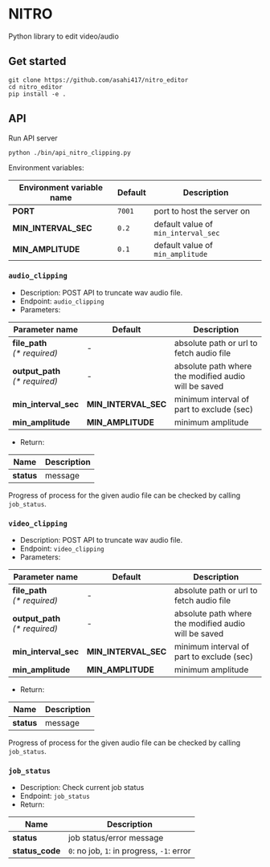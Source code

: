 # NITRO
Python library to edit video/audio 

## Get started

```
git clone https://github.com/asahi417/nitro_editor
cd nitro_editor
pip install -e .
```

## API
Run API server 
```
python ./bin/api_nitro_clipping.py
```

Environment variables:

| Environment variable name  | Default | Description                                                                                         |
| -------------------------- | ------- | --------------------------------------------------------------------------------------------------- |
| **PORT**                   | `7001`  | port to host the server on                                                                          |
| **MIN_INTERVAL_SEC**       | `0.2`   | default value of `min_interval_sec`     |
| **MIN_AMPLITUDE**          | `0.1`   | default value of `min_amplitude`     |


### `audio_clipping`
- Description: POST API to truncate wav audio file.
- Endpoint: `audio_clipping`
- Parameters:

| Parameter name                            | Default | Description                                                                         |
| ----------------------------------------- | ------- | ----------------------------------------------------------------------------------- |
| **file_path**<br />_(\* required)_        |  -      | absolute path or url to fetch audio file  |
| **output_path**<br />_(\* required)_      |  -      | absolute path where the modified audio will be saved |
| **min_interval_sec**                      | **MIN_INTERVAL_SEC** | minimum interval of part to exclude (sec) |
| **min_amplitude**                         | **MIN_AMPLITUDE** | minimum amplitude |

- Return:

| Name     | Description                                     |
| --------------- | ----------------------------------------------- |
| **status**      | message  | 

Progress of process for the given audio file can be checked by calling `job_status`. 

### `video_clipping`
- Description: POST API to truncate wav audio file.
- Endpoint: `video_clipping`
- Parameters:

| Parameter name                            | Default | Description                                                                         |
| ----------------------------------------- | ------- | ----------------------------------------------------------------------------------- |
| **file_path**<br />_(\* required)_        |  -      | absolute path or url to fetch audio file  |
| **output_path**<br />_(\* required)_      |  -      | absolute path where the modified audio will be saved |
| **min_interval_sec**                      | **MIN_INTERVAL_SEC** | minimum interval of part to exclude (sec) |
| **min_amplitude**                         | **MIN_AMPLITUDE** | minimum amplitude |

- Return:

| Name     | Description                                     |
| --------------- | ----------------------------------------------- |
| **status**      | message  | 

Progress of process for the given audio file can be checked by calling `job_status`. 


### `job_status`
- Description: Check current job status
- Endpoint: `job_status`
- Return:

| Name     | Description                                     |
| --------------- | ----------------------------------------------- |
| **status**      | job status/error message |
| **status_code** | `0`: no job, `1`: in progress, `-1`: error |


